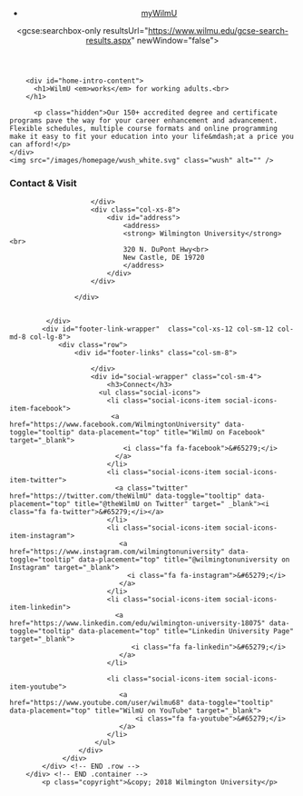<!doctype html>
<html lang="en">
<head>
<meta charset='UTF-8'>
<meta name="viewport" content="width=device-width, initial-scale=1.0">
 <meta http-equiv="X-UA-Compatible" content="IE=edge">
<title>Wilmington University </title>

<meta name="keywords" content="wilmington, university, college, degrees, bachelors, masters, doctorate, delaware, new jersey, online, higher, education, new castle, dover, kent, sussex, georgetown, salem, burlington, cumberland, business, nursing, health, criminal justice, psychology, social sciences, technology">

<meta name="description" content="Wilmington University is a private, non-sectarian university that offers both undergraduate and graduate-level degree programs thoughout Delaware, New Jersey and Online in a variety of career areas.">
	
<!--FB Graph Image Select -->
<meta property="og:title" content="Wilmington University" />
<meta property="og:image" content="https://www.wilmu.edu/images/logos/logo_large.jpg" />
<meta property="og:description" content="Wilmington University offers undergraduate and graduate degree programs at locations in Delaware and Southern New Jersey. With a commitment to student-centered service the University now also offers online degrees." />
<meta property="og:url" content="https://www.wilmu.edu" />
 
<meta name="google-site-verification" content="A3thx699RrwmPBDsm4jvnu-Gtwka-a4ZaoJW01ovbgw" />

<link href="https://www.wilmu.edu/css/bootstrap/latest/bootstrap.min.css" rel="stylesheet" type="text/css">
<link href="https://www.wilmu.edu/css/homepage-2017.css" rel="stylesheet" type="text/css">
<link rel="image_src" href="//www.wilmu.edu/images/socialnetworks/images/facebook-preview.jpg" / > <!-- Facebook Image Preview -->
<meta property="og:image" content="//www.wilmu.edu/images/socialnetworks/images/facebook-preview.jpg" /><!-- FB Graph Preview Image -->

<!-- Must be first script -->
<script defer type="text/javascript" src="/scripts/getonloads.js"></script>
<!-- JQuery CDN -->

<!--[if lte IE 9]>
	<script src="https://html5shiv.googlecode.com/svn/trunk/html5.js"></script>
	<script src="../Scripts/respond.min.js"></script>
	<script src="https://css3-mediaqueries-js.googlecode.com/svn/trunk/css3-mediaqueries.js"></script>

<![endif]-->

<!-- jQuery and Bootstrap JS -->
<script src="//code.jquery.com/jquery-3.0.0.min.js" type="text/javascript"></script>
<script src="/Scripts/bootstrap/latest/bootstrap.min.js" type="text/javascript"></script>


<!-- Turn <ul> into Select Menu -->
<script type="text/javascript" src="/scripts/tinynav.js"></script>

<script type="text/javascript">
	$('link[href="css/main.css"]').attr('href','/css/main.css?v=10.31.2017');
	$('link[href="/css/main.css"]').attr('href','/css/main.css?v=10.31.2017');
	$('link[href="../css/main.css"]').attr('href','/css/main.css?v=10.31.2017');
	$('link[href="../../css/main.css"]').attr('href','/css/main.css?v=10.31.2017');
	$('link[href="../../../css/main.css"]').attr('href','/css/main.css?v=10.31.2017');
</script>

<!-- Typekit Code -->
<script type="text/javascript" src="//use.typekit.net/cdj8tth.js"></script>
<script type="text/javascript">try{Typekit.load();}catch(e){}</script>

<!-- Following script must be last head script! -->
<script defer type="text/javascript" src="/scripts/callonloads.js"></script>

<!-- BEGIN Google Tag Manager Code -->
<script type="text/javascript">
(function(w,d,s,l,i){w[l]=w[l]||[];w[l].push({'gtm.start': 
new Date().getTime(),event:'gtm.js'});var f=d.getElementsByTagName(s)[0],
 j=d.createElement(s),dl=l!='dataLayer'?'&l='+l:'';j.async=true;j.src=
 '//www.googletagmanager.com/gtm.js?id='+i+dl;f.parentNode.insertBefore(j,f);
 })(window,document,'script','dataLayer','GTM-TTJN95');</script>
<!-- End Google Tag Manager -->



<!--[if lte IE 9]>
	<script src="https://html5shiv.googlecode.com/svn/trunk/html5.js"></script>
	<script src="../Scripts/respond.min.js"></script>
	<script src="https://css3-mediaqueries-js.googlecode.com/svn/trunk/css3-mediaqueries.js"></script>

<![endif]-->
<script src="https://cdnjs.cloudflare.com/ajax/libs/html5shiv/3.7.3/html5shiv.js"></script>
<script src="/Scripts/flexibility.js" type="text/javascript"></script>
<script src="/Scripts/slick.min.js"></script>

</head>

<body>

<!-- ============================================================================
	ALERT START
================================================================================--> 

<header id="header">
  <div id="top-nav-wrapper">
    <nav id="top-nav" tabindex="1">
<!--  <ul>
       <li><a href="https://www.wilmu.edu/portals/index.aspx">myWilmU</a></li>
        <li><a href="https://www.wilmu.edu/library/index.aspx">Library</a></li>
        <li><a href="https://www.wilmu.edu/staff.aspx">Faculty &amp; Staff</a></li>
        <li><a href="https://www.wilmu.edu/safety/index.aspx">Safety</a></li>
        <li><a href="https://www.wilmu.edu/contact.aspx">Contact Us</a></li>
        <li><a href="https://www.wilmu.edu/admission/inquiry.aspx" id="req-info">Request Info</a></li>
        <li><a href="https://www.wilmu.edu/admission/applyonline.aspx" id="apply-now" >Apply Now</a></li>
      </ul>
-->  
      <ul>
        <li><a href="">myWilmU</a></li>
      </ul>
     </nav>

   <div tabindex="2"> 
      <style type="text/css">
#google_searchbox {
	display: inline-block;
	position: absolute !important;
	height: 39px !important;
	top: 0 !important;
	margin: 0;
	padding: 0;
	position: relative;
	right: 0;
	float: none;
	background: transparent;
	overflow: hidden;
}
	#google_searchbox input {
	width: 240px;
	height: 39px !important;
	position: relative !important;
	top: 0 !important;
	font-size: 12px;
	height: 40px !important;
	padding-left: 16px;
	padding-right: 40px;
	display: inline;
	border: none;
	background: #7d7d7d;
	color: white;
	font-familY: "myriad-pro-condensed", "Arial Narrow", "Helvetica Neue", Helvetica, "Arial", sans-serif;
	font-size: 20px;
	-moz-transition: all, 0.4s, ease-in-out;
	-o-transition: all, 0.4s, ease-in-out;
	-webkit-transition: all, 0.4s, ease-in-out;
	transition: all, 0.4s, ease-in-out;
}
		
	/* New Google CSE */
	#___gcse_0 {
	display: inline-block;
	width: 240px;
	position: absolute;
	right: 0;
	height: 40px;
}
	
	form.gsc-search-box {
	font-size: 16px;
	height: 40px;
		
	margin-top: 0;
	margin-right: 0;
	margin-bottom: 0;
	margin-left: 0;
	width: 100%;
}
	
	.gsc-search-box-tools .gsc-search-box .gsc-input {
	padding-right: 0 !important;
	height: 40px !important;
}

.gsc-input-box {
	border: none !important;
	background: #444 !important;
	color: #FFF;
	height: 40px !important;
		width: 240px !important;
	padding: 4px;
	outline: none;
}
	.gsc-input-box {
	border: none;
	background: #444 !important;
	height: 40px !important;
		color: #DDD;
}
input.gsc-input, .gsc-input-box, .gsc-input-box-hover, .gsc-input-box-focus {
	border-color: #F9C22B !important;
}
		
	.gsc-search-box-tools .gsc-search-box .gsc-input {
	padding-right: 0 !important;
	height: 40px !important;
		width: 200px !important;
	border: none !important;
	margin: 0 !important;
	position: absolute;
	top: -1px;
	left: 0;
	background: transparent !important;
		color: #DDD !important;
	text-indent: 10px !important;
}
		
	.gsc-search-box-tools .gsc-search-box .gsc-input::-webkit-input-placeholder { /* Chrome/Opera/Safari */
  color: #ccc;
}
.gsc-search-box-tools .gsc-search-box .gsc-input::-moz-placeholder { /* Firefox 19+ */
	color: #ccc;
}
	.gsc-search-box-tools .gsc-search-box .gsc-input:-ms-input-placeholder { /* IE 10+ */
	color: #ccc;	
	
}
.gsc-search-box-tools .gsc-search-box .gsc-input:-moz-placeholder { /* Firefox 18- */
  color: #ccc;
}
		
		/* Submit Button */
	table.gsc-search-box td {
	vertical-align: middle;
	width: 40px;
	height: 40px;
}
input.gsc-search-button, input.gsc-search-button:hover, input.gsc-search-button:focus {
	border-color: transparent !important;
	border-radius: 50% !important;
	background-color: transparent !important;
	background-image: none !important;
	display: inline-block;
	position: absolute;
	top: 4px;
	z-index: 4999;
	filter: none;
	height: 30px !important;
	min-width: 30px !important;
	margin: 0 !important;
	padding: 6px !important;
	font-size: 0;
	cursor: pointer !important;
	background-size: contain;
		transition: all .2s ease-in-out;
}
input.gsc-search-button.gsc-search-button-v2:hover {
	background: #121212 !important;
	transition: all .2s ease-in-out;
}


/* Cancel X */
		.gsst_a .gscb_a {
	color: red !important;
	cursor: pointer;
	position: absolute;
	right: 46px !important;
	top: 2px !important;
	padding: 0 !important;
}
		
	.gsst_a:hover .gscb_a, .gsst_a:focus .gscb_a {
	color: #000 !important;
}
		
@media screen and (max-width: 993px) {
	/* New Google CSE */
	#___gcse_0 {
	display: inline-block;
	width: 100%;
	position: absolute;
	right: 0;
	height: 40px;
}
	
	form.gsc-search-box {
	font-size: 16px;
	height: 40px;
		
	margin-top: 0;
	margin-right: 0;
	margin-bottom: 0;
	margin-left: 0;
	width: 100%;
}
	
	.gsc-search-box-tools .gsc-search-box .gsc-input {
	padding-right: 0 !important;
	height: 40px !important;
}

.gsc-input-box {
	border: none !important;
	background: #444 !important;
	color: #FFF;
	height: 40px !important;
		width: 100% !important;
	padding: 4px;
	outline: none;
}
	.gsc-input-box {
	border: none;
	background: #444 !important;
	height: 40px !important;
		color: #DDD;
}
input.gsc-input, .gsc-input-box, .gsc-input-box-hover, .gsc-input-box-focus {
	border-color: #F9C22B !important;
}
		
	.gsc-search-box-tools .gsc-search-box .gsc-input {
	padding-right: 0 !important;
	height: 40px !important;
		width: 90% !important;
	border: none !important;
	margin: 0 !important;
	position: absolute;
	top: -1px;
	left: 0;
	background: transparent !important;
		color: #DDD !important;
	text-indent: 10px !important;
}
		
	.gsc-search-box-tools .gsc-search-box .gsc-input::-webkit-input-placeholder { /* Chrome/Opera/Safari */
  color: #ccc;
}
.gsc-search-box-tools .gsc-search-box .gsc-input::-moz-placeholder { /* Firefox 19+ */
	color: #ccc;
}
	.gsc-search-box-tools .gsc-search-box .gsc-input:-ms-input-placeholder { /* IE 10+ */
	color: #ccc;	
	
}
.gsc-search-box-tools .gsc-search-box .gsc-input:-moz-placeholder { /* Firefox 18- */
  color: #ccc;
}
		
		/* Submit Button */
	table.gsc-search-box td {
	vertical-align: middle;
	width: 40px;
	height: 40px;
		min-width: 100% !important;
}
input.gsc-search-button, input.gsc-search-button:hover, input.gsc-search-button:focus {
	border-color: transparent !important;
	border-radius: 50% !important;
	background-color: transparent !important;
	background-image: none !important;
	display: inline-block;
	position: absolute;
	top: 4px;
	z-index: 4999;
	filter: none;
	height: 30px !important;
	min-width: 30px !important;
	margin: 0 !important;
	padding: 6px !important;
	font-size: 0;
	cursor: pointer !important;
	background-size: contain;
		transition: all .2s ease-in-out;
}
input.gsc-search-button.gsc-search-button-v2:hover {
	background: #121212 !important;
	transition: all .2s ease-in-out;
}


/* Cancel X */
		.gsst_a .gscb_a {
	color: red !important;
	cursor: pointer;
	position: absolute;
	right: 46px !important;
	top: 2px !important;
	padding: 0 !important;
}
		
	.gsst_a:hover .gscb_a, .gsst_a:focus .gscb_a {
	color: #000 !important;
}			
}
</style>
<script>
	(function() {
		var cx = '016582130893484505228:v0tp7ywpwle'; // Insert your own Custom Search engine ID here
		var gcse = document.createElement('script'); gcse.type = 'text/javascript'; gcse.async = true;
		gcse.src = 'https://cse.google.com/cse.js?cx=' + cx;
		var s = document.getElementsByTagName('script')[0]; s.parentNode.insertBefore(gcse, s);
	})();
	// Placeholder
	window.onload = function(){
	document.getElementById('gsc-i-id1').placeholder = 'Search WilmU.edu';
	};
</script>

<gcse:searchbox-only resultsUrl="https://www.wilmu.edu/gcse-search-results.aspx" newWindow="false"> 
    </div>
  </div>
</header>

<!-- END HEADER -->

<!-- START HERO -->
<section id="home-intro" role="region">
	
		<div id="home-intro-content">
		  <h1>WilmU <em>works</em> for working adults.<br>
	    </h1>

		  <p class="hidden">Our 150+ accredited degree and certificate programs pave the way for your career enhancement and advancement. Flexible schedules, multiple course formats and online programming make it easy to fit your education into your life&mdash;at a price you can afford!</p>
	</div>
	<img src="/images/homepage/wush_white.svg" class="wush" alt="" />
</section>

<script src="https://cdn.jsdelivr.net/jquery.sidr/2.2.1/jquery.sidr.min.js"></script>

<script src="/Scripts/homepage/homepage.js"></script>
<footer id="footer">
	<div class="container">
		<div class="row">
			<div id="footer-contact" class="col-xs-12 col-sm-12 col-md-4 col-lg-4">
				<h3>Contact &amp; Visit</h3>
					<div class="row">
					<div class=" col-xs-4">
								
						</div>
						<div class="col-xs-8">
							<div id="address">
								<address>
								<strong> Wilmington University</strong><br>
								320 N. DuPont Hwy<br>
								New Castle, DE 19720
								</address>
							</div>
						</div>
						
					</div>
				
				
		 	 </div>
			<div id="footer-link-wrapper"  class="col-xs-12 col-sm-12 col-md-8 col-lg-8">
			 	<div class="row">
			 		<div id="footer-links" class="col-sm-8">
						
			 			</div>
			 			<div id="social-wrapper" class="col-sm-4">
		 					<h3>Connect</h3>
						  <ul class="social-icons">
							<li class="social-icons-item social-icons-item-facebook">
							 <a href="https://www.facebook.com/WilmingtonUniversity" data-toggle="tooltip" data-placement="top" title="WilmU on Facebook" target="_blank">
								<i class="fa fa-facebook">&#65279;</i>
							  </a>
							</li>
							<li class="social-icons-item social-icons-item-twitter">
							  <a class="twitter" href="https://twitter.com/theWilmU" data-toggle="tooltip" data-placement="top" title="@theWilmU on Twitter" target=" _blank"><i class="fa fa-twitter">&#65279;</i></a>
							</li>
							<li class="social-icons-item social-icons-item-instagram">
							   <a href="https://www.instagram.com/wilmingtonuniversity" data-toggle="tooltip" data-placement="top" title="@wilmingtonuniversity on Instagram" target="_blank">
								 <i class="fa fa-instagram">&#65279;</i>
							   </a>
							</li>
							<li class="social-icons-item social-icons-item-linkedin">
							  <a href="https://www.linkedin.com/edu/wilmington-university-18075" data-toggle="tooltip" data-placement="top" title="Linkedin University Page" target="_blank">
								  <i class="fa fa-linkedin">&#65279;</i>
							   </a>
							</li>

							<li class="social-icons-item social-icons-item-youtube">
							   <a href="https://www.youtube.com/user/wilmu68" data-toggle="tooltip" data-placement="top" title="WilmU on YouTube" target="_blank">
								   <i class="fa fa-youtube">&#65279;</i>
							   </a>
							</li>
						 </ul>
					 </div>
				 </div>
			</div> <!-- END .row -->
		</div> <!-- END .container -->
			<p class="copyright">&copy; 2018 Wilmington University</p>	
</footer>
<script type="text/javascript">
	$(function () {
  		$('[data-toggle="tooltip"]').tooltip()
	})
</script>


</body>
</html>
